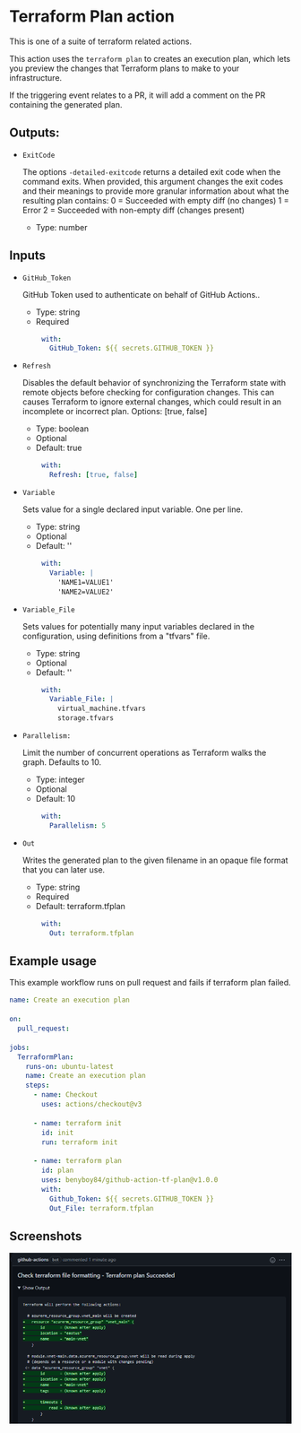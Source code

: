 # Terraform Plan action

This is one of a suite of terraform related actions.

This action uses the `terraform plan` to creates an execution plan, which lets you preview the changes that Terraform plans to make to your infrastructure.

If the triggering event relates to a PR, it will add a comment on the PR containing the generated plan.

## Outputs:
* `ExitCode`

  The options `-detailed-exitcode` returns a detailed exit code when the command exits. When provided, this argument changes the exit codes and their meanings to provide more granular information about what the resulting plan contains:
    0 = Succeeded with empty diff (no changes)
    1 = Error
    2 = Succeeded with non-empty diff (changes present)
    - Type: number

## Inputs

* `GitHub_Token`

  GitHub Token used to authenticate on behalf of GitHub Actions.. 

  - Type: string
  - Required

```yaml
        with:
          GitHub_Token: ${{ secrets.GITHUB_TOKEN }}
```

* `Refresh`

  Disables the default behavior of synchronizing the Terraform state with remote objects before checking for configuration changes. This can causes Terraform to ignore external changes, which could result in an incomplete or incorrect plan. Options: [true, false]

  - Type: boolean
  - Optional
  - Default: true

```yaml
        with:
          Refresh: [true, false]
```

* `Variable`

  Sets value for a single declared input variable. One per line. 
 
  - Type: string
  - Optional
  - Default: ''

```yaml
        with:
          Variable: |
            'NAME1=VALUE1'
            'NAME2=VALUE2'
```

* `Variable_File`

  Sets values for potentially many input variables declared in the configuration, using definitions from a "tfvars" file. 

  - Type: string
  - Optional
  - Default: ''  

```yaml
        with:
          Variable_File: |
            virtual_machine.tfvars
            storage.tfvars
```

* `Parallelism:`
    
  Limit the number of concurrent operations as Terraform walks the graph. Defaults to 10.
  - Type: integer
  - Optional
  - Default: 10    

```yaml
        with:
          Parallelism: 5
```

* `Out`

  Writes the generated plan to the given filename in an opaque file format that you can later use.
  - Type: string
  - Required
  - Default: terraform.tfplan

```yaml
        with:
          Out: terraform.tfplan
```

## Example usage

This example workflow runs on pull request and fails if terraform plan failed.

```yaml
name: Create an execution plan

on:
  pull_request:

jobs:
  TerraformPlan:
    runs-on: ubuntu-latest
    name: Create an execution plan
    steps:
      - name: Checkout
        uses: actions/checkout@v3

      - name: terraform init
        id: init
        run: terraform init

      - name: terraform plan
        id: plan
        uses: benyboy84/github-action-tf-plan@v1.0.0
        with:
          Github_Token: ${{ secrets.GITHUB_TOKEN }}
          Out_File: terraform.tfplan
```

## Screenshots

![plan](images/plan-output.png)

